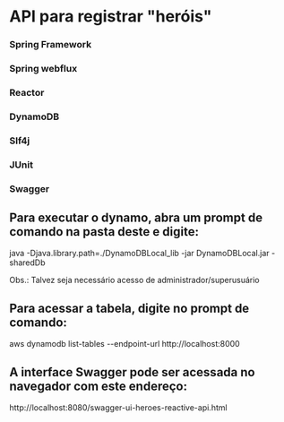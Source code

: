 # API para registrar "heróis"

### Spring Framework
### Spring webflux
### Reactor
### DynamoDB
### Slf4j
### JUnit
### Swagger

## Para executar o dynamo, abra um prompt de comando na pasta deste e digite: 

java -Djava.library.path=./DynamoDBLocal_lib -jar DynamoDBLocal.jar -sharedDb

Obs.: Talvez seja necessário acesso de administrador/superusuário

## Para acessar a tabela, digite no prompt de comando:

aws dynamodb list-tables --endpoint-url http://localhost:8000

## A interface Swagger pode ser acessada no navegador com este endereço:

http://localhost:8080/swagger-ui-heroes-reactive-api.html
